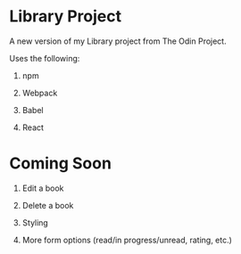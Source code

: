 # Library Project

A new version of my Library project from The Odin Project.

Uses the following:

1. npm

2. Webpack

3. Babel

4. React

# Coming Soon

1. Edit a book

2. Delete a book

3. Styling

4. More form options (read/in progress/unread, rating, etc.)
